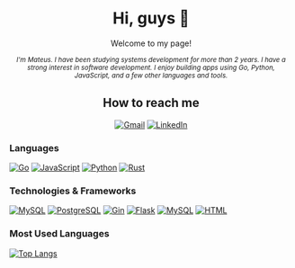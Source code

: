 <div align="center">

# Hi, guys 👋

Welcome to my page!

*<small>I'm Mateus. I have been studying systems development for more than 2 years. I have a strong interest in software development. I enjoy building apps using Go, Python, JavaScript, and a few other languages and tools.</small>*



## How to reach me
[![Gmail](https://img.shields.io/badge/Gmail-D14836?style=for-the-badge&logo=gmail&logoColor=white)](mailto:mateuscavalcant7@gmail.com)
[![LinkedIn](https://img.shields.io/badge/LinkedIn-0077B5?style=for-the-badge&logo=linkedin&logoColor=white)](https://www.linkedin.com/in/mateus-cavalcante-0a39811a2/)

</div>




### Languages

[![Go](https://img.shields.io/badge/Go-000000?style=for-the-badge&logo=go&logoColor=00ADD8)](https://golang.org/)
[![JavaScript](https://img.shields.io/badge/JavaScript-000000?style=for-the-badge&logo=javascript&logoColor=F7DF1E)](https://developer.mozilla.org/en-US/docs/Web/JavaScript)
[![Python](https://img.shields.io/badge/Python-000000?style=for-the-badge&logo=python&logoColor=3776AB)](https://www.python.org/)
[![Rust](https://img.shields.io/badge/Rust-000000?style=for-the-badge&logo=rust&logoColor=white)](https://www.rust-lang.org/)


### Technologies & Frameworks

[![MySQL](https://img.shields.io/badge/MySQL-000000?style=for-the-badge&logo=mysql&logoColor=white)](https://www.mysql.com/)
[![PostgreSQL](https://img.shields.io/badge/PostgreSQL-000000?style=for-the-badge&logo=postgresql&logoColor=336791)](https://www.postgresql.org/)
[![Gin](https://img.shields.io/badge/Gin-000000?style=for-the-badge&logo=gin&logoColor=00599C)](https://gin-gonic.com/)
[![Flask](https://img.shields.io/badge/Flask-000000?style=for-the-badge&logo=flask&logoColor=white)](https://flask.palletsprojects.com/)
[![MySQL](https://img.shields.io/badge/JQuery-000000?style=for-the-badge&logo=jquery&logoColor=white)](https://www.mysql.com/)
[![HTML](https://img.shields.io/badge/HTML5-000000?style=for-the-badge&logo=html5&logoColor=E34F26)](https://developer.mozilla.org/en-US/docs/Web/Guide/HTML/HTML5)

### Most Used Languages
[![Top Langs](https://github-readme-stats.vercel.app/api/top-langs/?username=mateuscavalcant&icons=true&bg_color=00000000&layout=donut&hide=html,css&text_color=ffffff&title_color=ffffff&hide_title=true)](https://github.com/anuraghazra/github-readme-stats)

